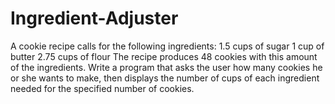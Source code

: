 # Ingredient-Adjuster
A cookie recipe calls for the following ingredients: 1.5 cups of sugar 1 cup of butter 2.75 cups of flour The recipe produces 48 cookies with this amount of the ingredients. Write a program that asks the user how many cookies he or she wants to make, then displays the number of cups of each ingredient needed for the specified number of cookies.
